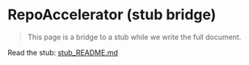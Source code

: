 <!-- status: stub; target: 150+ words -->
<!-- status: stub; target: 150+ words -->
<!-- status: stub; target: 150+ words -->
<!-- status: stub; target: 150+ words -->
<!-- status: stub; target: 150+ words -->
<!-- status: stub; target: 150+ words -->
<!-- status: stub; target: 150+ words -->
# RepoAccelerator (stub bridge)

> This page is a bridge to a stub while we write the full document.

Read the stub: [stub_README.md](stub_README.md)








